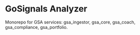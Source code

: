 # GoSignals Analyzer

Monorepo for GSA services: gsa_ingestor, gsa_core, gsa_coach, gsa_compliance, gsa_portfolio.
